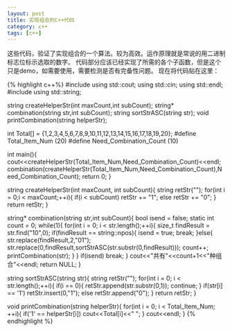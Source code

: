 ```yaml
---
layout: post
title: 实现组合的C++代码
category: c++
tags: [c++]
---
```


这些代码，验证了实现组合的一个算法。较为高效。运作原理就是常说的用二进制标志位标示选取的数字。
代码部分应该已经实现了所需的各个子函数，但是这个只是demo，如需要使用，需要检测是否有完备性问题。
现在将代码贴在这里：

{% highlight c++%}
#include
using std::cout;
using std::cin;
using std::endl;
#include
using std::string;

string createHelperStr(int maxCount,int subCount);
string* combination(string str,int subCount);
string sortStrASC(string str);
void printCombination(string helperStr);

int Total[] = {1,2,3,4,5,6,7,8,9,10,11,12,13,14,15,16,17,18,19,20};
#define Total_Item_Num (20)
#define Need_Combination_Count (10)

int main(){
	cout<<createHelperStr(Total_Item_Num,Need_Combination_Count)<<endl;
	combination(createHelperStr(Total_Item_Num,Need_Combination_Count),Need_Combination_Count);
	return 0;
}

string createHelperStr(int maxCount, int subCount){
	string retStr("");
	for(int i = 0;i < maxCount;++i){
		if(i < subCount)
			retStr += "1";
		else
			retStr += "0";
	}
	return retStr;
}

string* combination(string str,int subCount){
	bool isend = false;
	static int count = 0;
	while(1){
		for(int i = 0; i < str.length();++i){
			size_t findResult = str.find("10",0);
			if(findResult == string::npos){
				isend = true;
				break;
			}else{
				str.replace(findResult,2,"01");
				str.replace(0,findResult,sortStrASC(str.substr(0,findResult)));
				count++;
				printCombination(str);
			}
		}
		if(isend)
		break;
	}
	cout<<"共有"<<count+1<<"种组合"<<endl;
	return NULL;
}

string sortStrASC(string str){
	string retStr("");
	for(int i = 0; i < str.length();++i){
		if(i == 0){
			retStr.append(str.substr(0,1));
			continue;
		}
		if(str[i] == '1')
			retStr.insert(0,"1");
		else
			retStr.append("0");
	}
	return retStr;
}

void printCombination(string helperStr){
	for(int i = 0; i < Total_Item_Num; ++i){
		if('1' == helperStr[i])
		cout<<Total[i]<<"  ";
	}
	cout<<endl;
}
{% endhighlight %}